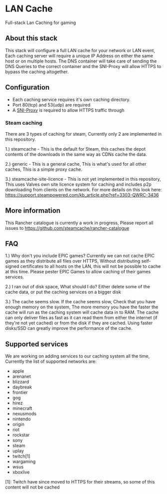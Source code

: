 # LAN Cache

Full-stack Lan Caching for gaming

## About this stack

This stack will configure a full LAN cache for your network or LAN event, Each caching server will require a unique IP Address on either the same host or on multiple hosts. The DNS container will take care of sending the DNS Queries to the correct container and the SNI-Proxy will allow HTTPS to bypass the caching altogether.

## Configuration

* Each caching service requires it's own caching directory.
* Port 80(tcp) and 53(udp) are required
* A [SNI-Proxy](https://github.com/steamcache/sniproxy) is required to allow HTTPS traffic through

### Steam caching
There are 3 types of caching for steam, Currently only 2 are implemented in this repository.

1.) steamcache - This is the default for Steam, this caches the depot contents of the downloads in the same way as CDNs cache the data.

2.) generic - This is a general cache, This is what's used for all other caches, This is a simple proxy cache.

3.) steamcache-site-licence - This is not yet implemented in this repository, This uses Valves own site licence system for caching and includes p2p downloading from clients on the network. For more details on this look here: https://support.steampowered.com/kb_article.php?ref=3303-QWRC-3436

## More information

This Rancher catalogue is currently a work in progress, Please report all issues to https://github.com/steamcache/rancher-catalogue

## FAQ

1.) Why don't you include EPIC games?
  Currently we can not cache EPIC games as they distribute all files over HTTPS, Without distributing self-signed certificates to all hosts on the LAN, this will not be possible to cache at this time. Please pester EPIC Games to allow caching of their games services.

2.) I ran out of disk space, What should I do?
  Either delete some of the cache data, or put the caching services on a bigger disk

3.) The cache seems slow.
  If the cache seems slow, Check that you have enough memory on the system, The more memory you have the faster the cache will run as the caching system will cache data in to RAM. The cache can only deliver files as fast as it can read them from either the internet (if they're not yet cached) or from the disk if they are cached. Using faster disks/SSD can greatly improve the performance of the cache.

## Supported services
We are working on adding services to our caching system all the time, Currently the list of supported networks are:
* apple
* arenanet
* blizzard
* daybreak
* frontier
* gog
* hirez
* minecraft
* nexusmods
* nintendo
* origin
* riot
* rockstar
* sony
* steam
* uplay
* twitch[1]
* wargaming
* wsus
* xboxlive

[1]: Twitch have since moved to HTTPS for their streams, so some of this content will not be cached
